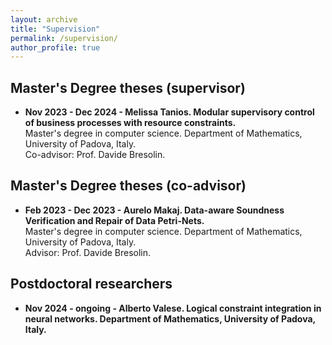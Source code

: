 ```yaml
---
layout: archive
title: "Supervision"
permalink: /supervision/
author_profile: true
---
```


## Master's Degree theses (supervisor)

- **Nov 2023 - Dec 2024 - Melissa Tanios. Modular supervisory control of business processes with resource
constraints.**<br/>Master's degree in computer science. Department of Mathematics, University of Padova, Italy.<br/>Co-advisor: Prof. Davide Bresolin.<br/>

## Master's Degree theses (co-advisor)

- **Feb 2023 - Dec 2023 - Aurelo Makaj. Data-aware Soundness Verification and Repair of Data Petri-Nets.**<br/>Master's degree in computer science. Department of Mathematics, University of Padova, Italy.<br/>Advisor: Prof. Davide Bresolin.<br/>

## Postdoctoral researchers

- **Nov 2024 - ongoing - Alberto Valese. Logical constraint integration in neural networks. Department of Mathematics, University of Padova, Italy.**<br/>

